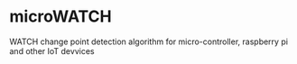# microWATCH
WATCH change point detection algorithm for micro-controller, raspberry pi and other IoT devvices
